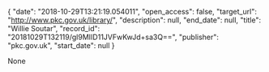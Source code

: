 {
  "date": "2018-10-29T13:21:19.054011", 
  "open_access": false, 
  "target_url": "http://www.pkc.gov.uk/library/", 
  "description": null, 
  "end_date": null, 
  "title": "Willie Soutar", 
  "record_id": "20181029T132119/gl9MIID11JVFwKwJd+sa3Q==", 
  "publisher": "pkc.gov.uk", 
  "start_date": null
}

None